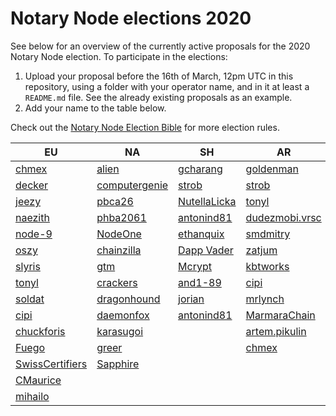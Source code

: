 # Notary Node elections 2020

See below for an overview of the currently active proposals for the 2020 Notary Node election.
To participate in the elections:

1. Upload your proposal before the 16th of March, 12pm UTC in this repository, using a folder with your operator name, and in it at least a `README.md` file. See the already existing proposals as an example.
2. Add your name to the table below.

Check out the [Notary Node Election Bible](https://github.com/KomodoPlatform/dPoW/blob/dev/doc/bible.md) for more election rules.  


|   EU	|   NA	|   SH	|   AR	|
|---	|---	|---	|---	|
|   [chmex](chmex/README.md)	    |   [alien](alien/README.md)	                |   [gcharang](gcharang/README.md)  |   [goldenman](goldenman/README.md)	|   	
|   [decker](decker/README.md)	    |   [computergenie](computergenie/README.md)	|   [strob](strob/README.md)	    |   [strob](strob/README.md)	        |   	
|   [jeezy](jeezy/README.md)	    |   [pbca26](pbca26/README.md)	                |   	 [NutellaLicka](NutellaLicka/README.md)    |   [tonyl](tonyl/README.md)	        |   	
|   [naezith](naezith/README.md)    |   [phba2061](phba2061/README.md)            |  [antonind81](antonind81/README.md)   |   [dudezmobi.vrsc](dudezmobi/README.md)       |       
|   [node-9](node-9/README.md)      |   [NodeOne](NodeOne/README.md)              |   [ethanquix](ethanquix/README.md)    |   [smdmitry](smdmitry/README.md)      |       
|   [oszy](oszy/README.md)          |   [chainzilla](chainzilla/README.md)         |   [Dapp Vader](dapp_vader/README.md)    |   [zatjum](zatjum/README.md)    |       
|   [slyris](slyris/README.md)      |   [gtm](gtm/README.md)                       |   [Mcrypt](Mcrypt-nn/README.md)    |    [kbtworks](kbtworks/README.md)   |       
|   [tonyl](tonyl/README.md)        |   [crackers](crackers/README.md)             |   [and1-89](and1-89/README.md)    |    [cipi](cipi/README.md)    |
|   [soldat](soldat/README.md)      |   [dragonhound](dragonhond)                  |   [jorian](jorian/README.md)    |    [mrlynch](mrlynch/README.md) 
|   [cipi](cipi/README.md)          |   [daemonfox](daemonfox/README.md)    |   [antonind81](antonind81/README.md)       |    [MarmaraChain](MarmaraChain/README.md)    |
|   [chuckforis](chuckforis/README.md) | [karasugoi](karasugoi/README.md) |   |   [artem.pikulin](artem.pikulin/README.md)    |
|   [Fuego](fuego/README.md) |    [greer](greer/README.md) |   | [chmex](chmex/README.md)
|   [SwissCertifiers](SwissCertifiers/README.md)  |    [Sapphire](Sapphire/README.md)     
|   [CMaurice](CMaurice/README.md)  |    
|   [mihailo](mihailo/README.md)    |
